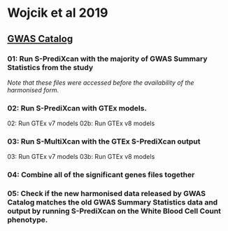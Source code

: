 # Wojcik et al 2019

## [GWAS Catalog](https://www.ebi.ac.uk/gwas/publications/31217584)


### 01: Run S-PrediXcan with the majority of GWAS Summary Statistics from the study
*Note that these files were accessed before the availability of the harmonised form.*

### 02: Run S-PrediXcan with GTEx models.
02: Run GTEx v7 models
02b: Run GTEx v8 models

### 03: Run S-MultiXcan with the GTEx S-PrediXcan output
03: Run GTEx v7 models
03b: Run GTEx v8 models

### 04: Combine all of the significant genes files together

### 05: Check if the new harmonised data released by GWAS Catalog matches the old GWAS Summary Statistics data and output by running S-PrediXcan on the White Blood Cell Count phenotype.
